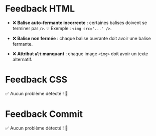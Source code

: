 # Feedback HTML

- ❌ **Balise auto-fermante incorrecte** : certaines balises doivent se terminer par `/>`. 💡 Exemple : `<img src='...' />`.

- ❌ **Balise non fermée** : chaque balise ouvrante doit avoir une balise fermante.

- ❌ **Attribut `alt` manquant** : chaque image `<img>` doit avoir un texte alternatif.



# Feedback CSS

✅ Aucun problème détecté ! 🎉


# Feedback Commit

✅ Aucun problème détecté ! 🎉
